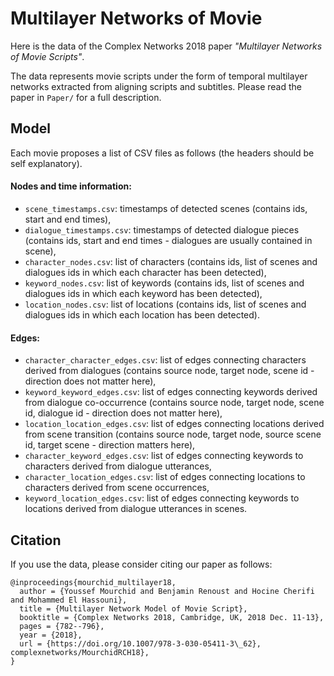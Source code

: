 # Multilayer Networks of Movie

Here is the data of the Complex Networks 2018 paper *"Multilayer Networks of Movie Scripts"*.

The data represents movie scripts under the form of temporal multilayer networks extracted from aligning scripts and subtitles. Please read the paper in `Paper/` for a full description.

## Model

Each movie proposes a list of CSV files as follows (the headers should be self explanatory).
#### Nodes and time information:

- `scene_timestamps.csv`: timestamps of detected scenes (contains ids, start and end times),
- `dialogue_timestamps.csv`: timestamps of detected dialogue pieces (contains ids, start and end times - dialogues are usually contained in scene),- `character_nodes.csv`: list of characters (contains ids, list of scenes and dialogues ids in which each character has been detected),- `keyword_nodes.csv`: list of keywords (contains ids, list of scenes and dialogues ids in which each keyword has been detected),- `location_nodes.csv`: list of locations (contains ids, list of scenes and dialogues ids in which each location has been detected).

#### Edges:
- `character_character_edges.csv`: list of edges connecting characters derived from dialogues (contains source node, target node, scene id - direction does not matter here), - `keyword_keyword_edges.csv`: list of edges connecting keywords derived from dialogue co-occurrence (contains source node, target node, scene id, dialogue id - direction does not matter here),- `location_location_edges.csv`: list of edges connecting locations derived from scene transition (contains source node, target node, source scene id, target scene - direction matters here),
- `character_keyword_edges.csv`: list of edges connecting keywords to characters derived from dialogue utterances,- `character_location_edges.csv`: list of edges connecting locations to characters derived from scene occurrences,
- `keyword_location_edges.csv`: list of edges connecting keywords to locations derived from dialogue utterances in scenes.



## Citation
If you use the data, please consider citing our paper as follows:

```
@inproceedings{mourchid_multilayer18,
  author = {Youssef Mourchid and Benjamin Renoust and Hocine Cherifi and Mohammed El Hassouni},
  title = {Multilayer Network Model of Movie Script},
  booktitle = {Complex Networks 2018, Cambridge, UK, 2018 Dec. 11-13},
  pages = {782--796},
  year = {2018},
  url = {https://doi.org/10.1007/978-3-030-05411-3\_62},
complexnetworks/MourchidRCH18},
}
```